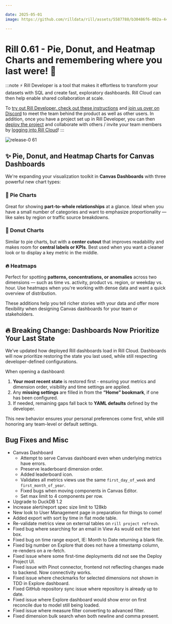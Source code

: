 ```yaml
---

date: 2025-05-01
image: https://github.com/rilldata/rill/assets/5587788/b30486f6-002a-445d-8a1b-955b6ec0066d

---
```


# Rill 0.61 - Pie, Donut, and Heatmap Charts and remembering where you last were! 👀

:::note
⚡ Rill Developer is a tool that makes it effortless to transform your datasets with SQL and create fast, exploratory dashboards. Rill Cloud can then help enable shared collaboration at scale.

To [try out Rill Developer, check out these instructions](/home/install) and [join us over on Discord](https://bit.ly/3bbcSl9) to meet the team behind the product as well as other users. In addition, once you have a project set up in Rill Developer, you can then [deploy the project](/deploy/deploy-dashboard) and collaborate with others / invite your team members by [logging into Rill Cloud](https://ui.rilldata.com)!
:::

![release-0 61](<https://cdn.rilldata.com/docs/release-notes/release-061.gif>)

## ✨ Pie, Donut, and Heatmap Charts for Canvas Dashboards
We're expanding your visualization toolkit in **Canvas Dashboards** with three powerful new chart types:

### 🥧 Pie Charts
Great for showing **part-to-whole relationships** at a glance. Ideal when you have a small number of categories and want to emphasize proportionality — like sales by region or traffic source breakdowns.

### 🍩 Donut Charts
Similar to pie charts, but with a **center cutout** that improves readability and makes room for **central labels or KPIs**. Best used when you want a cleaner look or to display a key metric in the middle.

### 🔥 Heatmaps
Perfect for spotting **patterns, concentrations, or anomalies** across two dimensions — such as time vs. activity, product vs. region, or weekday vs. hour. Use heatmaps when you're working with dense data and want a quick overview of distribution.

These additions help you tell richer stories with your data and offer more flexibility when designing Canvas dashboards for your team or stakeholders.


## 🔥 Breaking Change: Dashboards Now Prioritize Your Last State
We’ve updated how deployed Rill dashboards load in Rill Cloud. Dashboards will now prioritize restoring the state you last used, while still respecting developer-defined configurations.

When opening a dashboard:

1. **Your most recent state** is restored first - ensuring your metrics and dimension order, visibility and time settings are applied.
2. Any **missing settings** are filled in from the **“Home” bookmark**, if one has been configured.
3. If needed, remaining gaps fall back to **YAML defaults** defined by the developer.

This new behavior ensures your personal preferences come first, while still honoring any team-level or default settings.


## Bug Fixes and Misc
- Canvas Dashboard
  - Attempt to serve Canvas dashboard even when underlying metrics have errors.
  - Preserve leaderboard dimension order.
  - Added leaderboard icon.
  - Validates all metrics views use the same `first_day_of_week` and `first_month_of_year`.
  - Fixed bugs when moving components in Canvas Editor.
  - Set max limit to 4 components per row.
- Upgrade to DuckDB 1.2
- Increase alert/report spec size limit to 128kb
- New look to User Management page in preparation for things to come! 
- Added export with sort by time in flat mode table.
- Re-validate metrics view on external tables on `rill project refresh`.
- Fixed bug where searching for an email in View As would exit the text box.
- Fixed bug on time range export, IE: Month to Date returning a blank file.
- Fixed big number on Explore that does not have a timestamp column, re-renders on a re-fetch.
- Fixed issue where some first-time deployments did not see the Deploy Project UI.
- Fixed issue with Pinot connector, frontend not reflecting changes made to backend. Now connectivity works.
- Fixed issue where checkmarks for selected dimensions not shown in TDD in Explore dashboard.
- Fixed GitHub repository sync issue where repository is already up to date. 
- Fixed issue where Explore dashboard would show error on first reconcile due to model still being loaded. 
- Fixed issue where measure filter converting to advanced filter.
- Fixed dimension bulk search when both newline and comma present.
